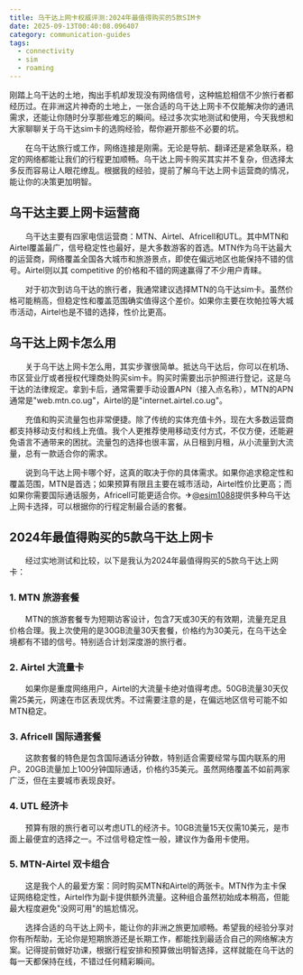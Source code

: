 ```yaml
---
title: 乌干达上网卡权威评测:2024年最值得购买的5款SIM卡
date: 2025-09-13T00:40:08.096407
category: communication-guides
tags:
  - connectivity
  - sim
  - roaming
---
```


刚踏上乌干达的土地，掏出手机却发现没有网络信号，这种尴尬相信不少旅行者都经历过。在非洲这片神奇的土地上，一张合适的乌干达上网卡不仅能解决你的通讯需求，还能让你随时分享那些难忘的瞬间。经过多次实地测试和使用，今天我想和大家聊聊关于乌干达sim卡的选购经验，帮你避开那些不必要的坑。

　　在乌干达旅行或工作，网络连接是刚需。无论是导航、翻译还是紧急联系，稳定的网络都能让我们的行程更加顺畅。乌干达上网卡购买其实并不复杂，但选择太多反而容易让人眼花缭乱。根据我的经验，提前了解乌干达上网卡运营商的情况，能让你的决策更加明智。

## 乌干达主要上网卡运营商

　　乌干达主要有四家电信运营商：MTN、Airtel、Africell和UTL。其中MTN和Airtel覆盖最广，信号稳定性也最好，是大多数游客的首选。MTN作为乌干达最大的运营商，网络覆盖全国各大城市和旅游景点，即使在偏远地区也能保持不错的信号。Airtel则以其 competitive 的价格和不错的网速赢得了不少用户青睐。

　　对于初次到访乌干达的旅行者，我通常建议选择MTN的乌干达sim卡。虽然价格可能稍高，但稳定性和覆盖范围确实值得这个差价。如果你主要在坎帕拉等大城市活动，Airtel也是不错的选择，性价比更高。

## 乌干达上网卡怎么用

　　关于乌干达上网卡怎么用，其实步骤很简单。抵达乌干达后，你可以在机场、市区营业厅或者授权代理商处购买sim卡。购买时需要出示护照进行登记，这是乌干达的法律规定。拿到卡后，通常需要手动设置APN（接入点名称），MTN的APN通常是"web.mtn.co.ug"，Airtel的是"internet.airtel.co.ug"。

　　充值和购买流量包也非常便捷。除了传统的实体充值卡外，现在大多数运营商都支持移动支付和线上充值。我个人更推荐使用移动支付方式，不仅方便，还能避免语言不通带来的困扰。流量包的选择也很丰富，从日租到月租，从小流量到大流量，总有一款适合你的需求。

　　说到乌干达上网卡哪个好，这真的取决于你的具体需求。如果你追求稳定性和覆盖范围，MTN是首选；如果预算有限且主要在城市活动，Airtel性价比更高；而如果你需要国际通话服务，Africell可能更适合你。✈[@esim1088](https://t.me/s/esim1088)提供多种乌干达上网卡选择，可以根据你的行程定制最合适的套餐。

## 2024年最值得购买的5款乌干达上网卡

　　经过实地测试和比较，以下是我认为2024年最值得购买的5款乌干达上网卡：

### 1. MTN 旅游套餐
　　MTN的旅游套餐专为短期访客设计，包含7天或30天的有效期，流量充足且价格合理。我上次使用的是30GB流量30天套餐，价格约为30美元，在乌干达全境都有不错的信号。特别适合计划深度游的旅行者。

### 2. Airtel 大流量卡
　　如果你是重度网络用户，Airtel的大流量卡绝对值得考虑。50GB流量30天仅需25美元，网速在市区表现优秀。不过需要注意的是，在偏远地区信号可能不如MTN稳定。

### 3. Africell 国际通套餐
　　这款套餐的特色是包含国际通话分钟数，特别适合需要经常与国内联系的用户。20GB流量加上100分钟国际通话，价格约35美元。虽然网络覆盖不如前两家广泛，但在主要城市表现良好。

### 4. UTL 经济卡
　　预算有限的旅行者可以考虑UTL的经济卡。10GB流量15天仅需10美元，是市面上最便宜的选择之一。不过信号稳定性一般，建议作为备用卡使用。

### 5. MTN-Airtel 双卡组合
　　这是我个人的最爱方案：同时购买MTN和Airtel的两张卡。MTN作为主卡保证网络稳定性，Airtel作为副卡提供额外流量。这种组合虽然初始成本稍高，但能最大程度避免"没网可用"的尴尬情况。

　　选择合适的乌干达上网卡，能让你的非洲之旅更加顺畅。希望我的经验分享对你有所帮助，无论你是短期旅游还是长期工作，都能找到最适合自己的网络解决方案。记得提前做好功课，根据行程安排和预算做出明智选择，这样就能在乌干达的每一天都保持在线，不错过任何精彩瞬间。